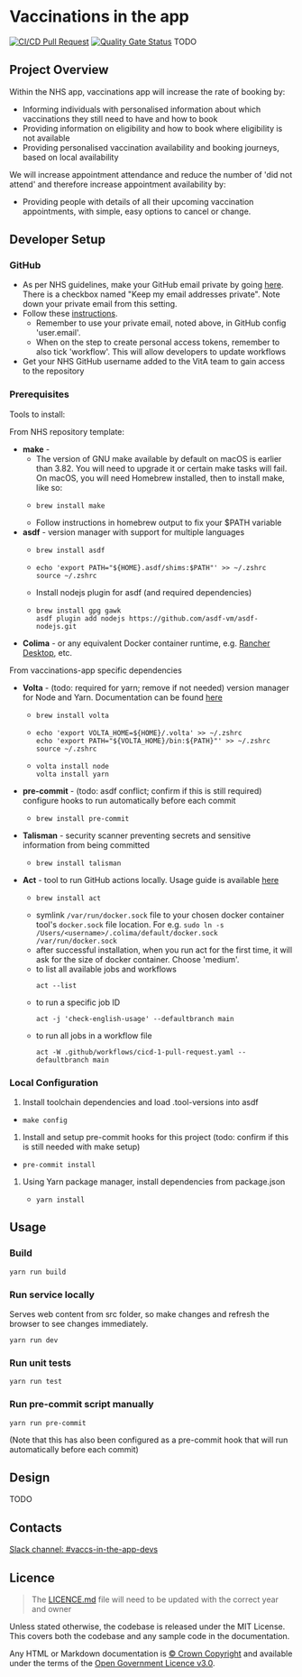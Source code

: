 # Vaccinations in the app

[![CI/CD Pull Request](https://github.com/NHSDigital/vaccinations-app/actions/workflows/cicd-1-pull-request.yaml/badge.svg)](https://github.com/NHSDigital/vaccinations-app/actions/workflows/cicd-1-pull-request.yaml)
[![Quality Gate Status](https://sonarcloud.io/api/project_badges/measure?project=repository-template&metric=alert_status)](https://sonarcloud.io/summary/new_code?id=repository-template) TODO

## Project Overview

Within the NHS app, vaccinations app will increase the rate of booking by:
- Informing individuals with personalised information about which vaccinations they still need to have and how to book
- Providing information on eligibility and how to book where eligibility is not available
- Providing personalised vaccination availability and booking journeys, based on local availability

We will increase appointment attendance and reduce the number of 'did not attend' and therefore increase appointment availability by:
- Providing people with details of all their upcoming vaccination appointments, with simple, easy options to cancel or change.

## Developer Setup

### GitHub
- As per NHS guidelines, make your GitHub email private by going [here](https://github.com/settings/emails). There is a checkbox named "Keep my email addresses private". Note down your private email from this setting.
- Follow these [instructions](https://nhsd-confluence.digital.nhs.uk/display/CSP/How+to+access+GitHub).
  - Remember to use your private email, noted above, in GitHub config 'user.email'.
  - When on the step to create personal access tokens, remember to also tick 'workflow'. This will allow developers to update workflows
- Get your NHS GitHub username added to the VitA team to gain access to the repository

### Prerequisites
Tools to install:

From NHS repository template:
- **make** -
  - The version of GNU make available by default on macOS is earlier than 3.82. You will need to upgrade it or certain make tasks will fail.
  On macOS, you will need Homebrew installed, then to install make, like so:
  - ```
    brew install make
    ```
  - Follow instructions in homebrew output to fix your $PATH variable
- **asdf** - version manager with support for multiple languages
  - ```
    brew install asdf
    ```
  - ```
    echo 'export PATH="${HOME}.asdf/shims:$PATH"' >> ~/.zshrc
    source ~/.zshrc
    ```
  - Install nodejs plugin for asdf (and required dependencies)
  - ```
    brew install gpg gawk
    asdf plugin add nodejs https://github.com/asdf-vm/asdf-nodejs.git
    ```
- **Colima** - or any equivalent Docker container runtime, e.g. [Rancher Desktop](https://rancherdesktop.io/), etc.

From vaccinations-app specific dependencies
- **Volta** - (todo: required for yarn; remove if not needed) version manager for Node and Yarn. Documentation can be found [here](https://docs.volta.sh/guide/getting-started)
  - ```
    brew install volta
    ```
  - ```
    echo 'export VOLTA_HOME=${HOME}/.volta' >> ~/.zshrc
    echo 'export PATH="${VOLTA_HOME}/bin:${PATH}"' >> ~/.zshrc
    source ~/.zshrc
    ```
  - ```
    volta install node
    volta install yarn
    ```
- **pre-commit** - (todo: asdf conflict; confirm if this is still required) configure hooks to run automatically before each commit
  - ```
    brew install pre-commit
    ```
- **Talisman** - security scanner preventing secrets and sensitive information from being committed
  - ```
    brew install talisman
    ```
- **Act** - tool to run GitHub actions locally. Usage guide is available [here](https://nektosact.com/usage/index.html)
    - ```
      brew install act
      ```
    - symlink `/var/run/docker.sock` file to your chosen docker container tool's `docker.sock` file location. For e.g. `sudo ln -s /Users/<username>/.colima/default/docker.sock /var/run/docker.sock`
    - after successful installation, when you run act for the first time, it will ask for the size of docker container. Choose 'medium'.
    - to list all available jobs and workflows
      ```
      act --list
      ```
    - to run a specific job ID
      ```
      act -j 'check-english-usage' --defaultbranch main
      ```
    - to run all jobs in a workflow file
      ```
      act -W .github/workflows/cicd-1-pull-request.yaml --defaultbranch main
      ```

### Local Configuration
1. Install toolchain dependencies and load .tool-versions into asdf
  - ```
    make config
    ```
1. Install and setup pre-commit hooks for this project (todo: confirm if this is still needed with make setup)
  - ```
    pre-commit install
    ```
1. Using Yarn package manager, install dependencies from package.json
   - ```
     yarn install
     ```

## Usage

### Build
```
yarn run build
```

### Run service locally
Serves web content from src folder, so make changes and refresh the browser to see changes immediately.
```
yarn run dev
```

### Run unit tests
```
yarn run test
```

### Run pre-commit script manually
```
yarn run pre-commit
```
(Note that this has also been configured as a pre-commit hook that will run automatically before each commit)

## Design
TODO

## Contacts
[Slack channel: #vaccs-in-the-app-devs](https://nhsdigitalcorporate.enterprise.slack.com/archives/C08BNCQH9FV)

## Licence

> The [LICENCE.md](./LICENCE.md) file will need to be updated with the correct year and owner

Unless stated otherwise, the codebase is released under the MIT License. This covers both the codebase and any sample code in the documentation.

Any HTML or Markdown documentation is [© Crown Copyright](https://www.nationalarchives.gov.uk/information-management/re-using-public-sector-information/uk-government-licensing-framework/crown-copyright/) and available under the terms of the [Open Government Licence v3.0](https://www.nationalarchives.gov.uk/doc/open-government-licence/version/3/).

